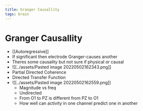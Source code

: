 ```yaml
---
title: Granger Causallity
tags: brain
---
```


# Granger Causallity
- [[Autoregressive]]
- If significant then electrode Granger-causes another 
- Theres some causality but not sure if physical or causal
- ![[../assets/Pasted image 20220502162343.png]]
- Partial Directed Coherence
- Directed Transfer Function
- ![[../assets/Pasted image 20220502162559.png]]
	- Magnitude vs freq
	- Undirected
	- From O1 to PZ is different from PZ to O1
	- How well can activity in one channel predict one in another
























